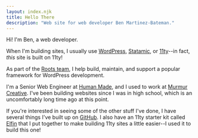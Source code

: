 ```yaml
---
layout: index.njk
title: Hello There
description: "Web site for web developer Ben Martinez-Bateman."
---
```


Hi! I'm Ben, a web developer.

When I'm building sites, I usually use [WordPress](https://wordpress.org), [Statamic](https://statamic.com), or [11ty](https://www.11ty.dev/)--in fact, *this* site is built on 11ty!

As part of the [Roots team](https:roots.io), I help build, maintain, and support a popular framework for WordPress development.

I'm a Senior Web Engineer at [Human Made](https://humanmade.com), and I used to work at [Murmur Creative](https://murmurcreative.com). I've been building websites since I was in high school, which is an uncomfortably long time ago at this point.

If you're interested in seeing some of the other stuff I've done, I have several things I've built up on [GitHub](https://www.github.com/alwaysblank). I also have an 11ty starter kit called [Elfin](https://11in.alwaysblank.dev) that I put together to make building 11ty sites a little easier--I used it to build this one!
